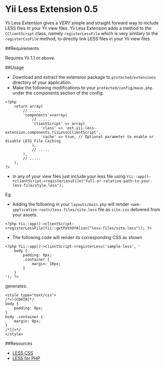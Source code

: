 Yii Less Extension 0.5
======================

Yii Less Extension gives a _VERY_ simple and straight forward way to include LESS files in your Yii view files. Yii Less Extension adds a method to the `CClientScript` class, namely `registerLessFile` which is very similary to the `registerCssFile` method, to directly link LESS files in your Yii view files.

##Requirements

Requires Yii 1.1 or above.

##Usage
* Download and extract the extension package to `protected/extensions` directory of your application.
* Make the following modifications to your `protected/config/main.php` under the components section of the config:
~~~
<?php 
    return array(
        // .....
        'components'=>array(
            // .....
            'clientScript' => array(
                'class' => 'ext.yii-less-extension.components.YiiLessCClientScript',
                'cache' => true, // Optional parameter to enable or disable LESS File Caching
            ),
            // .....
        ),
        // .....
    ),
?>
~~~

* In any of your view files just include your less file using `Yii::app()->clientScript->registerLessFile("full-or-relative-path-to-your-less-file/style.less");`

Eg:
* Adding the following in your `layouts/main.php` will render `<web-application-root>/less-files/site.less` file as `site.css` delivered from your assets.
~~~
<?php Yii::app()->clientScript->registerLessFile(Yii::getPathOfAlias("less-files/site.less")); ?>
~~~

* The following code will render its corresponding CSS as shown
~~~
<?php Yii::app()->clientScript->registerLess('sample-less', '
    body {
        padding: 0px;
        .container {
            margin: 10px;
        }
    }
'); ?>
~~~
generates:
~~~
<style type="text/css">
/*<![CDATA[*/
body {
    padding: 0px;
}
body .container {
    margin: 0px;
}
/*]]>*/
</style>
~~~

##Resources

 * [LESS CSS](http://lesscss.org/)
 * [LESS for PHP](http://leafo.net/lessphp/)

